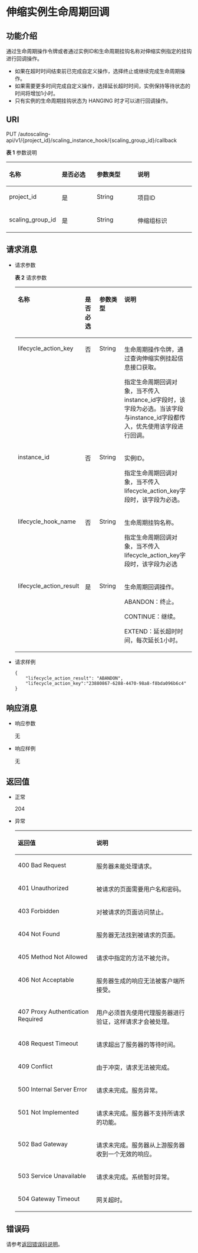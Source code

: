 # 伸缩实例生命周期回调<a name="ZH-CN_TOPIC_0043063028"></a>

## 功能介绍<a name="section2082935495536"></a>

通过生命周期操作令牌或者通过实例ID和生命周期挂钩名称对伸缩实例指定的挂钩进行回调操作。

-   如果在超时时间结束前已完成自定义操作，选择终止或继续完成生命周期操作。
-   如果需要更多时间完成自定义操作，选择延长超时时间，实例保持等待状态的时间将增加1小时。
-   只有实例的生命周期挂钩状态为 HANGING 时才可以进行回调操作。

## URI<a name="section1799627095536"></a>

PUT /autoscaling-api/v1/\{project\_id\}/scaling\_instance\_hook/\{scaling\_group\_id\}/callback

**表 1**  参数说明

<a name="table331451795536"></a>
<table><thead align="left"><tr id="row3996181195536"><th class="cellrowborder" valign="top" width="24.752475247524753%" id="mcps1.2.5.1.1"><p id="p1568129195536"><a name="p1568129195536"></a><a name="p1568129195536"></a>名称</p>
</th>
<th class="cellrowborder" valign="top" width="19.801980198019802%" id="mcps1.2.5.1.2"><p id="p6222504395536"><a name="p6222504395536"></a><a name="p6222504395536"></a>是否必选</p>
</th>
<th class="cellrowborder" valign="top" width="22.772277227722775%" id="mcps1.2.5.1.3"><p id="p706369995536"><a name="p706369995536"></a><a name="p706369995536"></a>参数类型</p>
</th>
<th class="cellrowborder" valign="top" width="32.67326732673268%" id="mcps1.2.5.1.4"><p id="p3528875695536"><a name="p3528875695536"></a><a name="p3528875695536"></a>说明</p>
</th>
</tr>
</thead>
<tbody><tr id="row3981698995536"><td class="cellrowborder" valign="top" width="24.752475247524753%" headers="mcps1.2.5.1.1 "><p id="p395071195536"><a name="p395071195536"></a><a name="p395071195536"></a>project_id</p>
</td>
<td class="cellrowborder" valign="top" width="19.801980198019802%" headers="mcps1.2.5.1.2 "><p id="p5157220295536"><a name="p5157220295536"></a><a name="p5157220295536"></a>是</p>
</td>
<td class="cellrowborder" valign="top" width="22.772277227722775%" headers="mcps1.2.5.1.3 "><p id="p1659881395536"><a name="p1659881395536"></a><a name="p1659881395536"></a>String</p>
</td>
<td class="cellrowborder" valign="top" width="32.67326732673268%" headers="mcps1.2.5.1.4 "><p id="p36520930"><a name="p36520930"></a><a name="p36520930"></a>项目ID</p>
</td>
</tr>
<tr id="row3571771510329"><td class="cellrowborder" valign="top" width="24.752475247524753%" headers="mcps1.2.5.1.1 "><p id="p745378510329"><a name="p745378510329"></a><a name="p745378510329"></a>scaling_group_id</p>
</td>
<td class="cellrowborder" valign="top" width="19.801980198019802%" headers="mcps1.2.5.1.2 "><p id="p6688574910329"><a name="p6688574910329"></a><a name="p6688574910329"></a>是</p>
</td>
<td class="cellrowborder" valign="top" width="22.772277227722775%" headers="mcps1.2.5.1.3 "><p id="p4903655610329"><a name="p4903655610329"></a><a name="p4903655610329"></a>String</p>
</td>
<td class="cellrowborder" valign="top" width="32.67326732673268%" headers="mcps1.2.5.1.4 "><p id="p1253812010329"><a name="p1253812010329"></a><a name="p1253812010329"></a>伸缩组标识</p>
</td>
</tr>
</tbody>
</table>

## 请求消息<a name="section2093926095536"></a>

-   请求参数

    **表 2**  请求参数

    <a name="table4997382820112"></a>
    <table><thead align="left"><tr id="row2123882320112"><th class="cellrowborder" valign="top" width="21.21212121212121%" id="mcps1.2.5.1.1"><p id="p4262313620112"><a name="p4262313620112"></a><a name="p4262313620112"></a>名称</p>
    </th>
    <th class="cellrowborder" valign="top" width="11.111111111111112%" id="mcps1.2.5.1.2"><p id="p2992199720112"><a name="p2992199720112"></a><a name="p2992199720112"></a>是否必选</p>
    </th>
    <th class="cellrowborder" valign="top" width="17.171717171717173%" id="mcps1.2.5.1.3"><p id="p776271120112"><a name="p776271120112"></a><a name="p776271120112"></a>参数类型</p>
    </th>
    <th class="cellrowborder" valign="top" width="50.505050505050505%" id="mcps1.2.5.1.4"><p id="p2479984520112"><a name="p2479984520112"></a><a name="p2479984520112"></a>说明</p>
    </th>
    </tr>
    </thead>
    <tbody><tr id="row6263043220112"><td class="cellrowborder" valign="top" width="21.21212121212121%" headers="mcps1.2.5.1.1 "><p id="p3990020720112"><a name="p3990020720112"></a><a name="p3990020720112"></a>lifecycle_action_key</p>
    </td>
    <td class="cellrowborder" valign="top" width="11.111111111111112%" headers="mcps1.2.5.1.2 "><p id="p1069132320112"><a name="p1069132320112"></a><a name="p1069132320112"></a>否</p>
    </td>
    <td class="cellrowborder" valign="top" width="17.171717171717173%" headers="mcps1.2.5.1.3 "><p id="p6069079520112"><a name="p6069079520112"></a><a name="p6069079520112"></a>String</p>
    </td>
    <td class="cellrowborder" valign="top" width="50.505050505050505%" headers="mcps1.2.5.1.4 "><p id="p3673632611937"><a name="p3673632611937"></a><a name="p3673632611937"></a>生命周期操作令牌，通过查询伸缩实例挂起信息接口获取。</p>
    <p id="p1700733520112"><a name="p1700733520112"></a><a name="p1700733520112"></a>指定生命周期回调对象，当不传入instance_id字段时，该字段为必选。当该字段与instance_id字段都传入，优先使用该字段进行回调。</p>
    </td>
    </tr>
    <tr id="row55691878201313"><td class="cellrowborder" valign="top" width="21.21212121212121%" headers="mcps1.2.5.1.1 "><p id="p65006536201322"><a name="p65006536201322"></a><a name="p65006536201322"></a>instance_id</p>
    </td>
    <td class="cellrowborder" valign="top" width="11.111111111111112%" headers="mcps1.2.5.1.2 "><p id="p31038046201322"><a name="p31038046201322"></a><a name="p31038046201322"></a>否</p>
    </td>
    <td class="cellrowborder" valign="top" width="17.171717171717173%" headers="mcps1.2.5.1.3 "><p id="p31053834201322"><a name="p31053834201322"></a><a name="p31053834201322"></a>String</p>
    </td>
    <td class="cellrowborder" valign="top" width="50.505050505050505%" headers="mcps1.2.5.1.4 "><p id="p10950768201531"><a name="p10950768201531"></a><a name="p10950768201531"></a>实例ID。</p>
    <p id="p1694397201322"><a name="p1694397201322"></a><a name="p1694397201322"></a>指定生命周期回调对象，当不传入lifecycle_action_key字段时，该字段为必选。</p>
    </td>
    </tr>
    <tr id="row32208529111251"><td class="cellrowborder" valign="top" width="21.21212121212121%" headers="mcps1.2.5.1.1 "><p id="p43733848111254"><a name="p43733848111254"></a><a name="p43733848111254"></a>lifecycle_hook_name</p>
    </td>
    <td class="cellrowborder" valign="top" width="11.111111111111112%" headers="mcps1.2.5.1.2 "><p id="p52780834111254"><a name="p52780834111254"></a><a name="p52780834111254"></a>否</p>
    </td>
    <td class="cellrowborder" valign="top" width="17.171717171717173%" headers="mcps1.2.5.1.3 "><p id="p47389189111254"><a name="p47389189111254"></a><a name="p47389189111254"></a>String</p>
    </td>
    <td class="cellrowborder" valign="top" width="50.505050505050505%" headers="mcps1.2.5.1.4 "><p id="p13319080111254"><a name="p13319080111254"></a><a name="p13319080111254"></a>生命周期挂钩名称。</p>
    <p id="p35204414111313"><a name="p35204414111313"></a><a name="p35204414111313"></a>指定生命周期回调对象，当不传入lifecycle_action_key字段时，该字段为必选</p>
    </td>
    </tr>
    <tr id="row1884829420112"><td class="cellrowborder" valign="top" width="21.21212121212121%" headers="mcps1.2.5.1.1 "><p id="p5031683220112"><a name="p5031683220112"></a><a name="p5031683220112"></a>lifecycle_action_result</p>
    </td>
    <td class="cellrowborder" valign="top" width="11.111111111111112%" headers="mcps1.2.5.1.2 "><p id="p4913161120112"><a name="p4913161120112"></a><a name="p4913161120112"></a>是</p>
    </td>
    <td class="cellrowborder" valign="top" width="17.171717171717173%" headers="mcps1.2.5.1.3 "><p id="p2023756720112"><a name="p2023756720112"></a><a name="p2023756720112"></a>String</p>
    </td>
    <td class="cellrowborder" valign="top" width="50.505050505050505%" headers="mcps1.2.5.1.4 "><p id="p55541820112"><a name="p55541820112"></a><a name="p55541820112"></a>生命周期回调操作。</p>
    <p id="p1420457610123"><a name="p1420457610123"></a><a name="p1420457610123"></a>ABANDON：终止。</p>
    <p id="p5215209910129"><a name="p5215209910129"></a><a name="p5215209910129"></a>CONTINUE：继续。</p>
    <p id="p63666741101211"><a name="p63666741101211"></a><a name="p63666741101211"></a>EXTEND：延长超时时间，每次延长1小时。</p>
    </td>
    </tr>
    </tbody>
    </table>

-   请求样例

    ```
    {
        "lifecycle_action_result": "ABANDON",
        "lifecycle_action_key":"23880867-6288-4470-98a8-f8bda096b6c4"
    }
    ```


## 响应消息<a name="section5819104495536"></a>

-   响应参数

    无

-   响应样例

    无


## 返回值<a name="section1489498995536"></a>

-   正常

    204

-   异常

    <a name="table4898896895536"></a>
    <table><thead align="left"><tr id="row2202573295536"><th class="cellrowborder" valign="top" width="44.36%" id="mcps1.1.3.1.1"><p id="p3925390595536"><a name="p3925390595536"></a><a name="p3925390595536"></a>返回值</p>
    </th>
    <th class="cellrowborder" valign="top" width="55.64%" id="mcps1.1.3.1.2"><p id="p2544972695536"><a name="p2544972695536"></a><a name="p2544972695536"></a>说明</p>
    </th>
    </tr>
    </thead>
    <tbody><tr id="row4816190795536"><td class="cellrowborder" valign="top" width="44.36%" headers="mcps1.1.3.1.1 "><p id="p880040995536"><a name="p880040995536"></a><a name="p880040995536"></a>400 Bad Request</p>
    </td>
    <td class="cellrowborder" valign="top" width="55.64%" headers="mcps1.1.3.1.2 "><p id="p4174453595536"><a name="p4174453595536"></a><a name="p4174453595536"></a>服务器未能处理请求。</p>
    </td>
    </tr>
    <tr id="row4015650395536"><td class="cellrowborder" valign="top" width="44.36%" headers="mcps1.1.3.1.1 "><p id="p3145134295536"><a name="p3145134295536"></a><a name="p3145134295536"></a>401 Unauthorized</p>
    </td>
    <td class="cellrowborder" valign="top" width="55.64%" headers="mcps1.1.3.1.2 "><p id="p6453073695536"><a name="p6453073695536"></a><a name="p6453073695536"></a>被请求的页面需要用户名和密码。</p>
    </td>
    </tr>
    <tr id="row4390571895536"><td class="cellrowborder" valign="top" width="44.36%" headers="mcps1.1.3.1.1 "><p id="p6670224695536"><a name="p6670224695536"></a><a name="p6670224695536"></a>403 Forbidden</p>
    </td>
    <td class="cellrowborder" valign="top" width="55.64%" headers="mcps1.1.3.1.2 "><p id="p3417285595536"><a name="p3417285595536"></a><a name="p3417285595536"></a>对被请求的页面访问禁止。</p>
    </td>
    </tr>
    <tr id="row3912024395536"><td class="cellrowborder" valign="top" width="44.36%" headers="mcps1.1.3.1.1 "><p id="p1462312895536"><a name="p1462312895536"></a><a name="p1462312895536"></a>404 Not Found</p>
    </td>
    <td class="cellrowborder" valign="top" width="55.64%" headers="mcps1.1.3.1.2 "><p id="p4362270595536"><a name="p4362270595536"></a><a name="p4362270595536"></a>服务器无法找到被请求的页面。</p>
    </td>
    </tr>
    <tr id="row5706002995536"><td class="cellrowborder" valign="top" width="44.36%" headers="mcps1.1.3.1.1 "><p id="p5845961695536"><a name="p5845961695536"></a><a name="p5845961695536"></a>405 Method Not Allowed</p>
    </td>
    <td class="cellrowborder" valign="top" width="55.64%" headers="mcps1.1.3.1.2 "><p id="p3760842795536"><a name="p3760842795536"></a><a name="p3760842795536"></a>请求中指定的方法不被允许。</p>
    </td>
    </tr>
    <tr id="row293152795536"><td class="cellrowborder" valign="top" width="44.36%" headers="mcps1.1.3.1.1 "><p id="p3612717195536"><a name="p3612717195536"></a><a name="p3612717195536"></a>406 Not Acceptable</p>
    </td>
    <td class="cellrowborder" valign="top" width="55.64%" headers="mcps1.1.3.1.2 "><p id="p4061970695536"><a name="p4061970695536"></a><a name="p4061970695536"></a>服务器生成的响应无法被客户端所接受。</p>
    </td>
    </tr>
    <tr id="row3003304095536"><td class="cellrowborder" valign="top" width="44.36%" headers="mcps1.1.3.1.1 "><p id="p1675719895536"><a name="p1675719895536"></a><a name="p1675719895536"></a>407 Proxy Authentication Required</p>
    </td>
    <td class="cellrowborder" valign="top" width="55.64%" headers="mcps1.1.3.1.2 "><p id="p1515577295536"><a name="p1515577295536"></a><a name="p1515577295536"></a>用户必须首先使用代理服务器进行验证，这样请求才会被处理。</p>
    </td>
    </tr>
    <tr id="row218422095536"><td class="cellrowborder" valign="top" width="44.36%" headers="mcps1.1.3.1.1 "><p id="p4270415095536"><a name="p4270415095536"></a><a name="p4270415095536"></a>408 Request Timeout</p>
    </td>
    <td class="cellrowborder" valign="top" width="55.64%" headers="mcps1.1.3.1.2 "><p id="p3648411695536"><a name="p3648411695536"></a><a name="p3648411695536"></a>请求超出了服务器的等待时间。</p>
    </td>
    </tr>
    <tr id="row5992159295536"><td class="cellrowborder" valign="top" width="44.36%" headers="mcps1.1.3.1.1 "><p id="p2181080895536"><a name="p2181080895536"></a><a name="p2181080895536"></a>409 Conflict</p>
    </td>
    <td class="cellrowborder" valign="top" width="55.64%" headers="mcps1.1.3.1.2 "><p id="p2184504195536"><a name="p2184504195536"></a><a name="p2184504195536"></a>由于冲突，请求无法被完成。</p>
    </td>
    </tr>
    <tr id="row6238764295536"><td class="cellrowborder" valign="top" width="44.36%" headers="mcps1.1.3.1.1 "><p id="p2023420295536"><a name="p2023420295536"></a><a name="p2023420295536"></a>500 Internal Server Error</p>
    </td>
    <td class="cellrowborder" valign="top" width="55.64%" headers="mcps1.1.3.1.2 "><p id="p2835763895536"><a name="p2835763895536"></a><a name="p2835763895536"></a>请求未完成。服务异常。</p>
    </td>
    </tr>
    <tr id="row5389215795536"><td class="cellrowborder" valign="top" width="44.36%" headers="mcps1.1.3.1.1 "><p id="p318858395536"><a name="p318858395536"></a><a name="p318858395536"></a>501 Not Implemented</p>
    </td>
    <td class="cellrowborder" valign="top" width="55.64%" headers="mcps1.1.3.1.2 "><p id="p5694869095536"><a name="p5694869095536"></a><a name="p5694869095536"></a>请求未完成。服务器不支持所请求的功能。</p>
    </td>
    </tr>
    <tr id="row4277616795536"><td class="cellrowborder" valign="top" width="44.36%" headers="mcps1.1.3.1.1 "><p id="p4231752695536"><a name="p4231752695536"></a><a name="p4231752695536"></a>502 Bad Gateway</p>
    </td>
    <td class="cellrowborder" valign="top" width="55.64%" headers="mcps1.1.3.1.2 "><p id="p516757795536"><a name="p516757795536"></a><a name="p516757795536"></a>请求未完成。服务器从上游服务器收到一个无效的响应。</p>
    </td>
    </tr>
    <tr id="row4650819895536"><td class="cellrowborder" valign="top" width="44.36%" headers="mcps1.1.3.1.1 "><p id="p906768395536"><a name="p906768395536"></a><a name="p906768395536"></a>503 Service Unavailable</p>
    </td>
    <td class="cellrowborder" valign="top" width="55.64%" headers="mcps1.1.3.1.2 "><p id="p6339370495536"><a name="p6339370495536"></a><a name="p6339370495536"></a>请求未完成。系统暂时异常。</p>
    </td>
    </tr>
    <tr id="row3367243095536"><td class="cellrowborder" valign="top" width="44.36%" headers="mcps1.1.3.1.1 "><p id="p4311227595536"><a name="p4311227595536"></a><a name="p4311227595536"></a>504 Gateway Timeout</p>
    </td>
    <td class="cellrowborder" valign="top" width="55.64%" headers="mcps1.1.3.1.2 "><p id="p243336495536"><a name="p243336495536"></a><a name="p243336495536"></a>网关超时。</p>
    </td>
    </tr>
    </tbody>
    </table>


## 错误码<a name="section17669131616110"></a>

请参考[返回错误码说明](返回错误码说明.md)。

